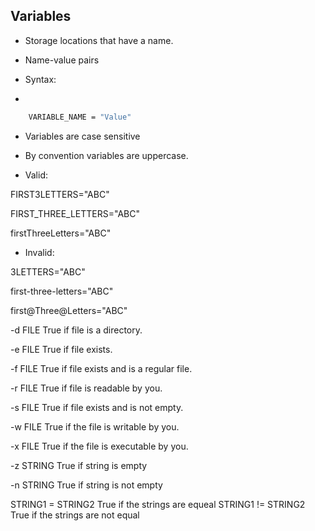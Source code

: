 ## Variables

- Storage locations that have a name.

- Name-value pairs

- Syntax:
- 
```sh
    VARIABLE_NAME = "Value"
 ```
    
- Variables are case sensitive

- By convention variables are uppercase.

- Valid:

FIRST3LETTERS="ABC"

FIRST_THREE_LETTERS="ABC"

firstThreeLetters="ABC"

- Invalid:

3LETTERS="ABC"

first-three-letters="ABC"

first@Three@Letters="ABC"

-d FILE True if file is a directory.

-e FILE True if file exists.

-f FILE True if file exists and is a regular file.

-r FILE True if file is readable by you.

-s FILE True if file exists and is not empty.

-w FILE True if the file is writable by you.

-x FILE True if the file is executable by you.

-z STRING True if string is empty

-n STRING True if string is not empty

STRING1 = STRING2
     True if the strings are equeal
STRING1 != STRING2
     True if the strings are not equal
